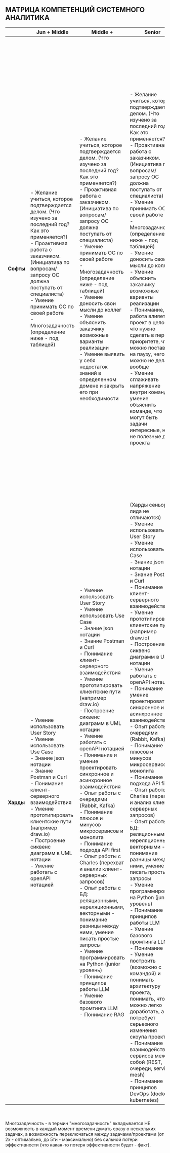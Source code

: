## МАТРИЦА КОМПЕТЕНЦИЙ СИСТЕМНОГО АНАЛИТИКА

| | Jun + Middle | Middle + | Senior | Lead |
|---|---|---|---|---|
| **Софты** | - Желание учиться, которое подтверждается делом. (Что изучено за последний год? Как это применяется?)<br>- Проактивная работа с заказчиком. (Инициатива по вопросам/запросу ОС должна поступать от специалиста)<br>- Умение принимать ОС по своей работе<br>- Многозадачность (определение ниже - под таблицей) | - Желание учиться, которое подтверждается делом. (Что изучено за последний год? Как это применяется?)<br>- Проактивная работа с заказчиком. (Инициатива по вопросам/запросу ОС должна поступать от специалиста)<br>- Умение принимать ОС по своей работе<br>- Многозадачность (определение ниже - под таблицей)<br>- Умение доносить свои мысли до коллег<br>- Умение объяснить заказчику возможные варианты реализации<br>- Умение выявить у себя недостаток знаний в определенном домене и закрыть его при необходимости | - Желание учиться, которое подтверждается делом. (Что изучено за последний год? Как это применяется?)<br>- Проактивная работа с заказчиком. (Инициатива по вопросам/запросу ОС должна поступать от специалиста)<br>- Умение принимать ОС по своей работе<br>- Многозадачность (определение ниже - под таблицей)<br>- Умение доносить свои мысли до коллег<br>- Умение объяснить заказчику возможные варианты реализации<br>- Понимание, как работа влияет на проект в целом: что нужно сделать в первом приоритете, что можно поставить на паузу, чего можно не делать вообще<br>- Умение сглаживать напряжение внутри команды, умение объяснить команде, что могут быть задачи интересные, но не полезные для проекта | - Желание учиться, которое подтверждается делом. (Что изучено за последний год? Как это применяется?)<br>- Проактивная работа с заказчиком. (Инициатива по вопросам/запросу ОС должна поступать от специалиста)<br>- Умение принимать ОС по своей работе<br>- Многозадачность (определение ниже - под таблицей)<br>- Умение доносить свои мысли до коллег<br>- Умение объяснить заказчику возможные варианты реализации<br>- Понимание, как работа влияет на проект в целом: что нужно сделать в первом приоритете, что можно поставить на паузу, чего можно не делать вообще<br>- Умение сглаживать напряжение внутри команды, умение объяснить команде, что могут быть задачи интересные, но не полезные для проекта<br>- Наставничество над коллегами из своей компетенции с понятным результатом - приобретением ими желаемых скиллов<br>- Умение давать “ученикам” нетравматичную ОС<br>- Умение проведения встреч one-2-one |
| **Харды** | - Умение использовать User Story<br>- Умение использовать Use Case<br>- Знание json нотации<br>- Знание Postman и Curl<br>- Понимание клиент-серверного взаимодействия<br>- Умение прототипировать клиентские пути (например draw.io)<br>- Построение сиквенс диаграмм в UML нотации<br>- Умение работать с openAPI нотацией | - Умение использовать User Story<br>- Умение использовать Use Case<br>- Знание json нотации<br>- Знание Postman и Curl<br>- Понимание клиент-серверного взаимодействия<br>- Умение прототипировать клиентские пути (например draw.io)<br>- Построение сиквенс диаграмм в UML нотации<br>- Умение работать с openAPI нотацией<br>- Понимание и умение проектировать синхронное и асинхронное взаимодействия<br>- Опыт работы с очередями (Rabbit, Kafka)<br>- Понимание плюсов и минусов микросервисов и монолита<br>- Понимание подхода API first<br>- Опыт работы с Charles (перехват и анализ клиент-серверных запросов)<br>- Опыт работы с БД: реляционными, нереляционными, векторными - понимание разницы между ними, умение писать простые запросы<br>- Умение программировать на Python (junior уровень)<br>- Понимание принципов работы LLM<br>- Умение базового промтинга LLM<br>- Понимание RAG | (Харды сеньора и лида не отличаются)<br>- Умение использовать User Story<br>- Умение использовать Use Case<br>- Знание json нотации<br>- Знание Postman и Curl<br>- Понимание клиент-серверного взаимодействия<br>- Умение прототипировать клиентские пути (например draw.io)<br>- Построение сиквенс диаграмм в UML нотации<br>- Умение работать с openAPI нотацией<br>- Понимание и умение проектировать синхронное и асинхронное взаимодействия<br>- Опыт работы с очередями (Rabbit, Kafka)<br>- Понимание плюсов и минусов микросервисов и монолита<br>- Понимание подхода API first<br>- Опыт работы с Charles (перехват и анализ клиент-серверных запросов)<br>- Опыт работы с БД: реляционными, нереляционными, векторными - понимание разницы между ними, умение писать простые запросы<br>- Умение программировать на Python (junior уровень)<br>- Понимание принципов работы LLM<br>- Умение базового промтинга LLM<br>- Понимание RAG<br>- Умение построить (возможно с командой) и понимать архитектуру проекта, понимать, что можно легко доработать, а что потребует серьезного изменения скоупа проекта<br>- Понимание взаимодействия сервисов между собой (REST, очереди, service mesh)<br>- Понимание принципов DevOps (docker, kubernetes) | (Харды сеньора и лида не отличаются)<br>- Умение использовать User Story<br>- Умение использовать Use Case<br>- Знание json нотации<br>- Знание Postman и Curl<br>- Понимание клиент-серверного взаимодействия<br>- Умение прототипировать клиентские пути (например draw.io)<br>- Построение сиквенс диаграмм в UML нотации<br>- Умение работать с openAPI нотацией<br>- Понимание и умение проектировать синхронное и асинхронное взаимодействия<br>- Опыт работы с очередями (Rabbit, Kafka)<br>- Понимание плюсов и минусов микросервисов и монолита<br>- Понимание подхода API first<br>- Опыт работы с Charles (перехват и анализ клиент-серверных запросов)<br>- Опыт работы с БД: реляционными, нереляционными, векторными - понимание разницы между ними, умение писать простые запросы<br>- Умение программировать на Python (junior уровень)<br>- Понимание принципов работы LLM<br>- Умение базового промтинга LLM<br>- Понимание RAG<br>- Умение построить (возможно с командой) и понимать архитектуру проекта, понимать, что можно легко доработать, а что потребует серьезного изменения скоупа проекта<br>- Понимание взаимодействия сервисов между собой (REST, очереди, service mesh)<br>- Понимание принципов DevOps (docker, kubernetes) |
<br><br> Многозадачность - в термин "многозадачность" вкладывается НЕ возможность в каждый момент времени думать сразу о нескольких задачах, а возможность переключаться между задачами/проектами (от 2х - оптимально, до 5ти - максимально) без сильной потери эффективности (что какая-то потеря эффективности будет - факт).
